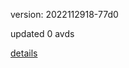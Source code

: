version: 2022112918-77d0

updated 0 avds

[details](https://github.com/0x74f917491bfa7ebfa379/ali_avd_db/blob/master/change_log/2022/11/29/18/77d0.txt)